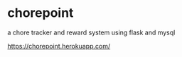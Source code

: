 # chorepoint
a chore tracker and reward system using flask and mysql

https://chorepoint.herokuapp.com/
